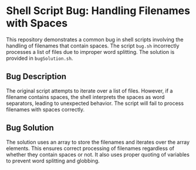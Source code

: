 # Shell Script Bug: Handling Filenames with Spaces

This repository demonstrates a common bug in shell scripts involving the handling of filenames that contain spaces. The script `bug.sh` incorrectly processes a list of files due to improper word splitting. The solution is provided in `bugSolution.sh`. 

## Bug Description
The original script attempts to iterate over a list of files. However, if a filename contains spaces, the shell interprets the spaces as word separators, leading to unexpected behavior.  The script will fail to process filenames with spaces correctly. 

## Bug Solution
The solution uses an array to store the filenames and iterates over the array elements.  This ensures correct processing of filenames regardless of whether they contain spaces or not.  It also uses proper quoting of variables to prevent word splitting and globbing.